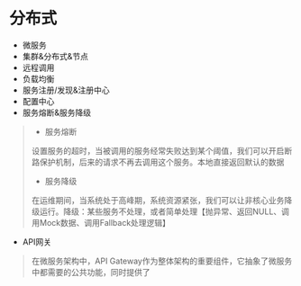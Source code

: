 # 分布式

- 微服务
- 集群&分布式&节点
- 远程调用
- 负载均衡
- 服务注册/发现&注册中心
- 配置中心
- 服务熔断&服务降级

> - 服务熔断
>
> 设置服务的超时，当被调用的服务经常失败达到某个阈值，我们可以开启断路保护机制，后来的请求不再去调用这个服务。本地直接返回默认的数据
>
> - 服务降级
>
> 在运维期间，当系统处于高峰期，系统资源紧张，我们可以让非核心业务降级运行。降级：某些服务不处理，或者简单处理【抛异常、返回NULL、调用Mock数据、调用Fallback处理逻辑】

- API网关

> 在微服务架构中，API Gateway作为整体架构的重要组件，它抽象了微服务中都需要的公共功能，同时提供了